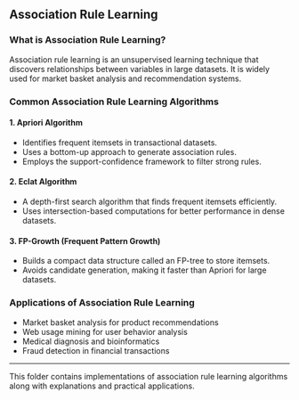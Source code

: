 ## Association Rule Learning

### What is Association Rule Learning?
Association rule learning is an unsupervised learning technique that discovers relationships between variables in large datasets. It is widely used for market basket analysis and recommendation systems.

### Common Association Rule Learning Algorithms

#### 1. Apriori Algorithm
- Identifies frequent itemsets in transactional datasets.
- Uses a bottom-up approach to generate association rules.
- Employs the support-confidence framework to filter strong rules.

#### 2. Eclat Algorithm
- A depth-first search algorithm that finds frequent itemsets efficiently.
- Uses intersection-based computations for better performance in dense datasets.

#### 3. FP-Growth (Frequent Pattern Growth)
- Builds a compact data structure called an FP-tree to store itemsets.
- Avoids candidate generation, making it faster than Apriori for large datasets.

### Applications of Association Rule Learning
- Market basket analysis for product recommendations
- Web usage mining for user behavior analysis
- Medical diagnosis and bioinformatics
- Fraud detection in financial transactions

---
This folder contains implementations of association rule learning algorithms along with explanations and practical applications.

